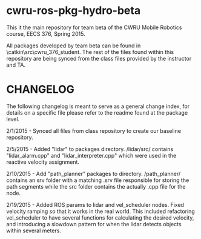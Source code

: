 # cwru-ros-pkg-hydro-beta

This it the main repository for team beta of the CWRU Mobile Robotics course, EECS 376, Spring 2015.

All packages developed by team beta can be found in \catkin\src\cwru_376_student.
The rest of the files found within this repository are being synced from the class files provided by the instructor and TA.

# CHANGELOG

The following changelog is meant to serve as a general change index,
for details on a specific file please refer to the readme found at the package level.

2/1/2015 - Synced all files from class repository to create our baseline repository.

2/5/2015 - Added "lidar" to packages directory. /lidar/src/ contains "lidar_alarm.cpp" and "lidar_interpreter.cpp" which were used in the reactive velocity assignment.

2/10/2015 - Add "path_planner" packages to directory. /path_planner/ contains an srv folder with a matching .srv file responsible for storing the path segments while the src folder contains the actually .cpp file for the node.

2/19/2015 - Added ROS params to lidar and vel_scheduler nodes. Fixed velocity ramping so that it works in the real world. This included refactoring vel_scheduler to have several functions for calculating the desired velocity, and introducing a slowdown pattern for when the lidar detects objects within several meters. 
